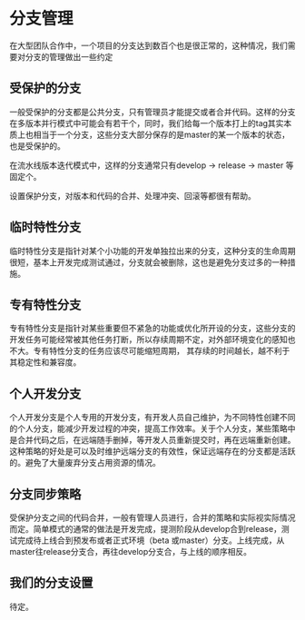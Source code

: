 # 分支管理

在大型团队合作中，一个项目的分支达到数百个也是很正常的，这种情况，我们需要对分支的管理做出一些约定

## 受保护的分支

一般受保护的分支都是公共分支，只有管理员才能提交或者合并代码。这样的分支在多版本并行模式中可能会有若干个，同时，我们给每一个版本打上的tag其实本质上也相当于一个分支，这些分支大部分保存的是master的某一个版本的状态，也是受保护的。

在流水线版本迭代模式中，这样的分支通常只有develop -> release -> master 等固定个。

设置保护分支，对版本和代码的合并、处理冲突、回滚等都很有帮助。


## 临时特性分支

临时特性分支是指针对某个小功能的开发单独拉出来的分支，这种分支的生命周期很短，基本上开发完成测试通过，分支就会被删除，这也是避免分支过多的一种措施。

## 专有特性分支

专有特性分支是指针对某些重要但不紧急的功能或优化所开设的分支，这些分支的开发任务可能经常被其他任务打断，所以存续周期不定，对外部环境变化的感知也不大。专有特性分支的任务应该尽可能缩短周期，
其存续的时间越长，越不利于其稳定性和兼容度。

## 个人开发分支

个人开发分支是个人专用的开发分支，有开发人员自己维护，为不同特性创建不同的个人分支，能减少开发过程的冲突，提高工作效率。关于个人分支，某些策略中是合并代码之后，在远端随手删掉，等开发人员重新提交时，再在远端重新创建。这种策略的好处是可以及时维护远端分支的有效性，保证远端存在的分支都是活跃的。避免了大量废弃分支占用资源的情况。

## 分支同步策略

受保护分支之间的代码合并，一般有管理人员进行，合并的策略和实际视实际情况而定。简单模式的通常的做法是开发完成，提测阶段从develop合到release，测试完成待上线合到预发布或者正式环境（beta 或master）分支。上线完成，从master往release分支合，再往develop分支合，与上线的顺序相反。

## 我们的分支设置

待定。
